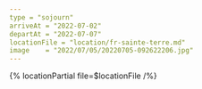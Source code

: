 ```yaml
---
type = "sojourn"
arriveAt = "2022-07-02"
departAt = "2022-07-07"
locationFile = "location/fr-sainte-terre.md"
image    = "2022/07/05/20220705-092622206.jpg"
---
```


{% locationPartial file=$locationFile /%} 
